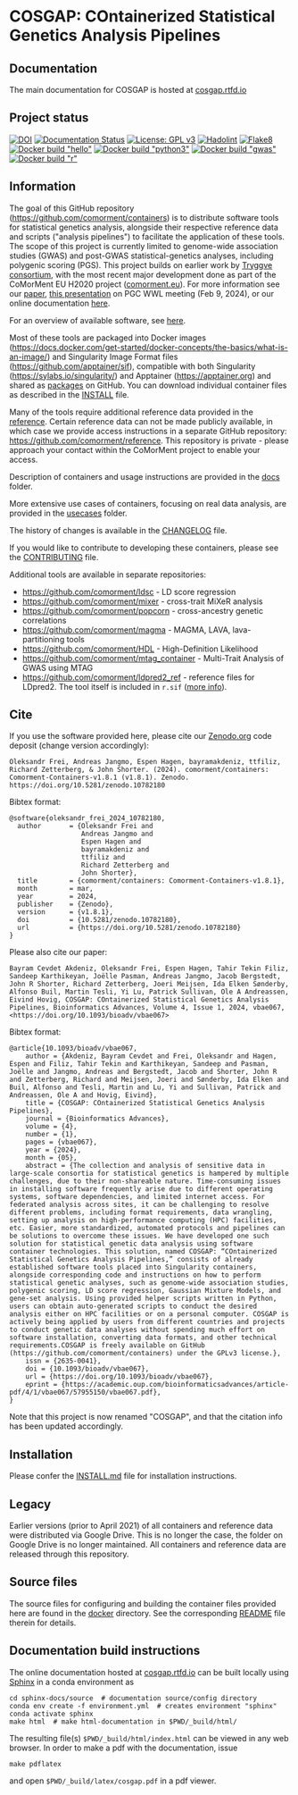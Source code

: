 # COSGAP: COntainerized Statistical Genetics Analysis Pipelines

## Documentation

The main documentation for COSGAP is hosted at [cosgap.rtfd.io](https://cosgap.readthedocs.io)

## Project status

[![DOI](https://zenodo.org/badge/DOI/10.5281/zenodo.7385621.svg)](https://doi.org/10.5281/zenodo.7385621)
[![Documentation Status](https://readthedocs.org/projects/cosgap/badge/?version=latest)](https://cosgap.readthedocs.io/en/latest/?badge=latest)
[![License: GPL v3](https://img.shields.io/badge/License-GPLv3-blue.svg)](https://www.gnu.org/licenses/gpl-3.0)
[![Hadolint](https://github.com/comorment/containers/actions/workflows/docker.yml/badge.svg)](https://github.com/comorment/containers/actions/workflows/docker.yml)
[![Flake8](https://github.com/comorment/containers/actions/workflows/python.yml/badge.svg)](https://github.com/comorment/containers/actions/workflows/python.yml)
[![Docker build "hello"](https://github.com/comorment/containers/actions/workflows/docker_build_hello.yml/badge.svg)](https://github.com/comorment/containers/actions/workflows/docker_build_hello.yml)
[![Docker build "python3"](https://github.com/comorment/containers/actions/workflows/docker_build_python3.yml/badge.svg)](https://github.com/comorment/containers/actions/workflows/docker_build_python3.yml)
[![Docker build "gwas"](https://github.com/comorment/containers/actions/workflows/docker_build_gwas.yml/badge.svg)](https://github.com/comorment/containers/actions/workflows/docker_build_gwas.yml)
[![Docker build "r"](https://github.com/comorment/containers/actions/workflows/docker_build_r.yml/badge.svg)](https://github.com/comorment/containers/actions/workflows/docker_build_r.yml)

## Information

The goal of this GitHub repository (<https://github.com/comorment/containers>) is to distribute software tools for statistical genetics analysis, alongside their respective reference data and scripts ("analysis pipelines") to facilitate the application of these tools. The scope of this project is currently limited to genome-wide association studies (GWAS) and post-GWAS statistical-genetics analyses, including polygenic scoring (PGS). This project builds on earlier work by [Tryggve consortium](https://neic.no/tryggve/),
with the most recent major development done as part of the CoMorMent EU H2020 project ([comorment.eu](https://comorment.eu)). For more information see our [paper](https://doi.org/10.1093/bioadv/vbae067), [this presentation](https://www.youtube.com/watch?v=msegdR2vJZs) on PGC WWL meeting (Feb 9, 2024), or our online documentation [here](https://cosgap.readthedocs.io/en/latest/).

For an overview of available software, see [here](docs/README.md).

Most of these tools are packaged into Docker images (<https://docs.docker.com/get-started/docker-concepts/the-basics/what-is-an-image/>) and Singularity Image Format files (<https://github.com/apptainer/sif>), compatible with both Singularity (<https://sylabs.io/singularity/>) and Apptainer (<https://apptainer.org>) and shared as [packages](https://github.com/orgs/comorment/packages?repo_name=containers) on GitHub.
You can download individual container files as described in the [INSTALL](./INSTALL.md) file.

Many of the tools require additional reference data provided in the [reference](https://github.com/comorment/containers/tree/main/reference).
Certain reference data can not be made publicly available, in which case we provide access instructions in a separate GitHub repository:
<https://github.com/comorment/reference>. This repository is private - please approach your contact within the CoMorMent project to enable your access.

Description of containers and usage instructions are provided in the [docs](https://github.com/comorment/containers/tree/main/docs) folder.

More extensive use cases of containers, focusing on real data analysis, are provided in the [usecases](https://github.com/comorment/containers/tree/main/usecases) folder.

The history of changes is available in the [CHANGELOG](./CHANGELOG.md) file.

If you would like to contribute to developing these containers, please see the [CONTRIBUTING](CONTRIBUTING.md) file.

Additional tools are available in separate repositories:

* <https://github.com/comorment/ldsc> - LD score regression
* <https://github.com/comorment/mixer> - cross-trait MiXeR analysis
* <https://github.com/comorment/popcorn> - cross-ancestry genetic correlations
* <https://github.com/comorment/magma> - MAGMA, LAVA, lava-partitioning tools
* <https://github.com/comorment/HDL> - High-Definition Likelihood
* <https://github.com/comorment/mtag_container> - Multi-Trait Analysis of GWAS using MTAG
* <https://github.com/comorment/ldpred2_ref> - reference files for LDpred2. The tool itself is included in ``r.sif`` ([more info](https://github.com/comorment/containers/tree/main/scripts/pgs)).

## Cite

If you use the software provided here, please cite our [Zenodo.org](https://zenodo.org) code deposit (change version accordingly):
```
Oleksandr Frei, Andreas Jangmo, Espen Hagen, bayramakdeniz, ttfiliz, Richard Zetterberg, & John Shorter. (2024). comorment/containers: Comorment-Containers-v1.8.1 (v1.8.1). Zenodo. https://doi.org/10.5281/zenodo.10782180
```

Bibtex format:
```
@software{oleksandr_frei_2024_10782180,
  author       = {Oleksandr Frei and
                  Andreas Jangmo and
                  Espen Hagen and
                  bayramakdeniz and
                  ttfiliz and
                  Richard Zetterberg and
                  John Shorter},
  title        = {comorment/containers: Comorment-Containers-v1.8.1},
  month        = mar,
  year         = 2024,
  publisher    = {Zenodo},
  version      = {v1.8.1},
  doi          = {10.5281/zenodo.10782180},
  url          = {https://doi.org/10.5281/zenodo.10782180}
}
```

Please also cite our paper:

```
Bayram Cevdet Akdeniz, Oleksandr Frei, Espen Hagen, Tahir Tekin Filiz, Sandeep Karthikeyan, Joëlle Pasman, Andreas Jangmo, Jacob Bergstedt, John R Shorter, Richard Zetterberg, Joeri Meijsen, Ida Elken Sønderby, Alfonso Buil, Martin Tesli, Yi Lu, Patrick Sullivan, Ole A Andreassen, Eivind Hovig, COSGAP: COntainerized Statistical Genetics Analysis Pipelines, Bioinformatics Advances, Volume 4, Issue 1, 2024, vbae067, <https://doi.org/10.1093/bioadv/vbae067>
```

Bibtex format:
```
@article{10.1093/bioadv/vbae067,
    author = {Akdeniz, Bayram Cevdet and Frei, Oleksandr and Hagen, Espen and Filiz, Tahir Tekin and Karthikeyan, Sandeep and Pasman, Joëlle and Jangmo, Andreas and Bergstedt, Jacob and Shorter, John R and Zetterberg, Richard and Meijsen, Joeri and Sønderby, Ida Elken and Buil, Alfonso and Tesli, Martin and Lu, Yi and Sullivan, Patrick and Andreassen, Ole A and Hovig, Eivind},
    title = {COSGAP: COntainerized Statistical Genetics Analysis Pipelines},
    journal = {Bioinformatics Advances},
    volume = {4},
    number = {1},
    pages = {vbae067},
    year = {2024},
    month = {05},
    abstract = {The collection and analysis of sensitive data in large-scale consortia for statistical genetics is hampered by multiple challenges, due to their non-shareable nature. Time-consuming issues in installing software frequently arise due to different operating systems, software dependencies, and limited internet access. For federated analysis across sites, it can be challenging to resolve different problems, including format requirements, data wrangling, setting up analysis on high-performance computing (HPC) facilities, etc. Easier, more standardized, automated protocols and pipelines can be solutions to overcome these issues. We have developed one such solution for statistical genetic data analysis using software container technologies. This solution, named COSGAP: “COntainerized Statistical Genetics Analysis Pipelines,” consists of already established software tools placed into Singularity containers, alongside corresponding code and instructions on how to perform statistical genetic analyses, such as genome-wide association studies, polygenic scoring, LD score regression, Gaussian Mixture Models, and gene-set analysis. Using provided helper scripts written in Python, users can obtain auto-generated scripts to conduct the desired analysis either on HPC facilities or on a personal computer. COSGAP is actively being applied by users from different countries and projects to conduct genetic data analyses without spending much effort on software installation, converting data formats, and other technical requirements.COSGAP is freely available on GitHub (https://github.com/comorment/containers) under the GPLv3 license.},
    issn = {2635-0041},
    doi = {10.1093/bioadv/vbae067},
    url = {https://doi.org/10.1093/bioadv/vbae067},
    eprint = {https://academic.oup.com/bioinformaticsadvances/article-pdf/4/1/vbae067/57955150/vbae067.pdf},
}
```

Note that this project is now renamed "COSGAP", and that the citation info has been updated accordingly.

## Installation

Please confer the [INSTALL.md](./INSTALL.md) file for installation instructions.

## Legacy

Earlier versions (prior to April 2021) of all containers and reference data were distributed via Google Drive. This is no longer the case, the folder on Google Drive is no longer maintained. All containers and reference data are released through this repository.

## Source files

The source files for configuring and building the container files provided here are found in the [docker](https://github.com/comorment/containers/tree/main/docker) directory.
See the corresponding [README](./docker/README.md) file therein for details.

## Documentation build instructions

The online documentation hosted at [cosgap.rtfd.io](https://cosgap.readthedocs.io) can be built locally using [Sphinx](https://www.sphinx-doc.org/en/master/) in a conda environment as

```
cd sphinx-docs/source  # documentation source/config directory
conda env create -f environment.yml  # creates environment "sphinx"
conda activate sphinx
make html  # make html-documentation in $PWD/_build/html/
```

The resulting file(s) ``$PWD/_build/html/index.html`` can be viewed in any web browser.
In order to make a pdf with the documentation, issue

```
make pdflatex
```

and open ``$PWD/_build/latex/cosgap.pdf`` in a pdf viewer.
